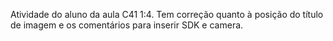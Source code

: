 Atividade do aluno da aula C41 1:4. Tem correção quanto à posição do título de imagem e os comentários para inserir SDK e camera.
